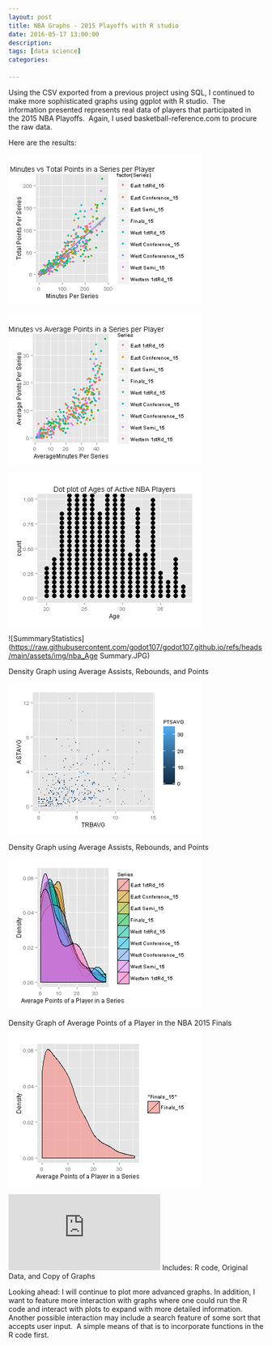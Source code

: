 ```yaml
---
layout: post
title: NBA Graphs - 2015 Playoffs with R studio
date: 2016-05-17 13:00:00
description: 
tags: [data science]
categories: 

---
```


Using the CSV exported from a previous project using SQL, I continued to make more sophisticated graphs using ggplot with R studio.  The information presented represents real data of players that participated in the 2015 NBA Playoffs.  Again, I used basketball-reference.com to procure the raw data.

Here are the results:

![Minutes vs Total Points in a Series Per Player](https://raw.githubusercontent.com/godot107/godot107.github.io/refs/heads/main/assets/img/nba_Rplot1.png)


![Minutes vs Average in a Series Per Player](https://raw.githubusercontent.com/godot107/godot107.github.io/refs/heads/main/assets/img/nba_Rplot2.png)

![Dot plot of Ages of Active NBA Players](https://raw.githubusercontent.com/godot107/godot107.github.io/refs/heads/main/assets/img/nba_Rplot3.png)

![SummmaryStatistics] (https://raw.githubusercontent.com/godot107/godot107.github.io/refs/heads/main/assets/img/nba_Age Summary.JPG)



Density Graph using Average Assists, Rebounds, and Points

![Density Graph using Average Assists, Rebounds, and Points](https://raw.githubusercontent.com/godot107/godot107.github.io/refs/heads/main/assets/img/nba_Rplot4.png)


Density Graph using Average Assists, Rebounds, and Points

![Density Graph using Average Assists, Rebounds, and Points](https://raw.githubusercontent.com/godot107/godot107.github.io/refs/heads/main/assets/img/nba_Rplot5.png)

Density Graph of Average Points of a Player in the NBA 2015 Finals

![Density Graph of Average Points of a Player in the NBA 2015 Finals](https://raw.githubusercontent.com/godot107/godot107.github.io/refs/heads/main/assets/img/nba_Rplot6.png)

![Download](https://github.com/godot107/godot107.github.io/blob/main/assets/misc/NBA%20Analytics%20Project%202.rar)
Includes: R code, Original Data, and Copy of Graphs

Looking ahead:
I will continue to plot more advanced graphs.
In addition, I want to feature more interaction with graphs where one could run the R code and interact with plots to expand with more detailed information.
Another possible interaction may include a search feature of some sort that accepts user input.  A simple means of that is to incorporate functions in the R code first.